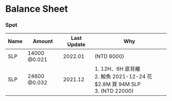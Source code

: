 # Balance Sheet

### Spot
|Name|Amount|Last Update|Why|
|---|---|---|---|
|SLP|14000 @0.021|2022.01|(NTD 8000)|
|SLP|24600 @0.032|2021.12|1. 12H、6H 底背離<br>2. 鯨魚 2021-12-24 花 $2.8M 買 94M SLP<br>3. (NTD 22000)|
